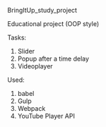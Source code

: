 BringItUp_study_project

Educational project (OOP style)

Tasks:

1. Slider
2. Popup after a time delay
3. Videoplayer

Used:

1. babel
2. Gulp
3. Webpack
4. YouTube Player API
